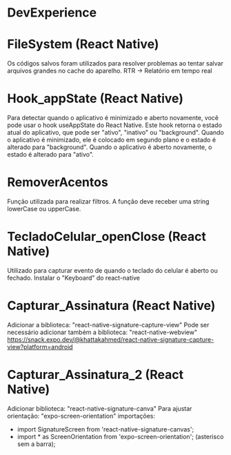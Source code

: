 # DevExperience

# FileSystem (React Native)

Os códigos salvos foram utilizados para resolver problemas ao tentar salvar arquivos grandes no cache do aparelho.
RTR -> Relatório em tempo real

# Hook_appState (React Native)

Para detectar quando o aplicativo é minimizado e aberto novamente, você pode usar o hook useAppState do React Native.
Este hook retorna o estado atual do aplicativo, que pode ser "ativo", "inativo" ou "background". Quando o aplicativo é minimizado, ele é colocado em segundo plano e o estado é alterado para "background". Quando o aplicativo é aberto novamente, o estado é alterado para "ativo".

# RemoverAcentos

Função utilizada para realizar filtros. A função deve receber uma string lowerCase ou upperCase.

# TecladoCelular_openClose (React Native)

Utilizado para capturar evento de quando o teclado do celular é aberto ou fechado.
Instalar o "Keyboard" do react-native

# Capturar_Assinatura (React Native)

Adicionar a biblioteca: "react-native-signature-capture-view"
Pode ser necessário adicionar também a biblioteca: "react-native-webview"
https://snack.expo.dev/@khattakahmed/react-native-signature-capture-view?platform=android

# Capturar_Assinatura_2 (React Native)

Adicionar biblioteca: "react-native-signature-canva"
Para ajustar orientação: "expo-screen-orientation"
importações:

- import SignatureScreen from 'react-native-signature-canvas';
- import \* as ScreenOrientation from 'expo-screen-orientation'; (asterisco sem a barra);
